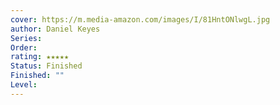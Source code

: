 ```yaml
---
cover: https://m.media-amazon.com/images/I/81HntONlwgL.jpg
author: Daniel Keyes
Series: 
Order: 
rating: ★★★★★
Status: Finished
Finished: ""
Level:
---
```








